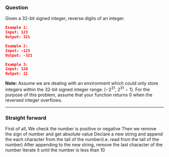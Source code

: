 ### Question

Given a 32-bit signed integer, reverse digits of an integer.

```json
Example 1:
Input: 123
Output: 321

Example 2:
Input: -123
Output: -321

Example 3:
Input: 120
Output: 21
```

**Note:**
Assume we are dealing with an environment which could only store integers within the 32-bit signed integer range: [−2<sup>31</sup>,  2<sup>31</sup> − 1]. For the purpose of this problem, assume that your function returns 0 when the reversed integer overflows.

***

### Straight forward

First of all, We check the number is positive or negative
Then we remove the sign of number and get absolute value
Declare a new string and append the each character from the tail of the number(i.e. read from the tail of the number)
After appending to the new string, remove the last character of the number 
Iterate it until the number is less than 10
 